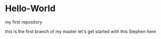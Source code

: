 # Hello-World
my first repository


this is the first branch of my master
let's get started with this 
Stephen here
